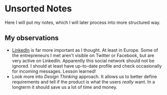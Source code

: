 # Unsorted Notes
Here I will put my notes, which I will later process into more structured way.

## My observations
- [LinkedIn][LinkedIn] is far more important as I thought. At least in Europe. Some of the entrepreneurs I met aren't visible on Twitter or Facebook, but are very active on LinkedIn. Apparently this social network should not be ignored. I should at least have up-to-date profile and check occasionally for incoming messages. Lesson learned!
- Look more into *Design Thinking* approach. It allows us to better define requirements and tell if the product is what the users *really* want. In a longterm it should save us a lot of time and money.



[//]: # (Used references)
[LinkedIn]: https://www.linkedin.com/